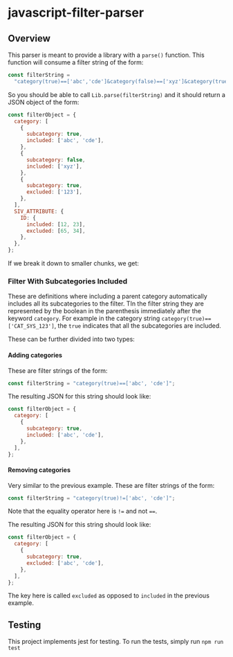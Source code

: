 # javascript-filter-parser

## Overview

This parser is meant to provide a library with a `parse()` function. This function will consume a filter string of the form:

```js
const filterString =
  "category(true)==['abc','cde']&category(false)==['xyz']&category(true)!=['123']&SIV_ATTRIBUTE(id)==[12,23]&SIV_ATTRIBUTE(id)!=[65,34]";
```

So you should be able to call `Lib.parse(filterString)` and it should return a JSON object of the form:

```js
const filterObject = {
  category: [
    {
      subcategory: true,
      included: ['abc', 'cde'],
    },
    {
      subcategory: false,
      included: ['xyz'],
    },
    {
      subcategory: true,
      excluded: ['123'],
    },
  ],
  SIV_ATTRIBUTE: {
    ID: {
      included: [12, 23],
      excluded: [65, 34],
    },
  },
};
```

If we break it down to smaller chunks, we get:

### Filter With Subcategories Included

These are definitions where including a parent category automatically includes all its subcategories to the filter. TIn the filter string they are represented by the boolean in the parenthesis immediately after the keyword `category`. For example in the category string `category(true)==['CAT_SYS_123']`, the `true` indicates that all the subcategories are included.

These can be further divided into two types:

#### Adding categories

These are filter strings of the form:

```js
const filterString = "category(true)==['abc', 'cde']";
```

The resulting JSON for this string should look like:

```js
const filterObject = {
  category: [
    {
      subcategory: true,
      included: ['abc', 'cde'],
    },
  ],
};
```

#### Removing categories

Very similar to the previous example. These are filter strings of the form:

```js
const filterString = "category(true)!=['abc', 'cde']";
```

Note that the equality operator here is `!=` and not `==`.

The resulting JSON for this string should look like:

```js
const filterObject = {
  category: [
    {
      subcategory: true,
      excluded: ['abc', 'cde'],
    },
  ],
};
```

The key here is called `excluded` as opposed to `included` in the previous example.

## Testing

This project implements jest for testing. To run the tests, simply run `npm run test`
